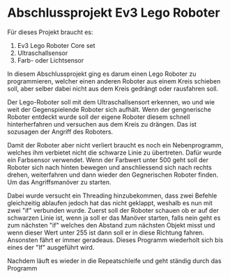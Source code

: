 # Abschlussprojekt Ev3 Lego Roboter

Für dieses Projekt braucht es:
1. Ev3 Lego Roboter Core set
2. Ultraschallsensor 
3. Farb- oder Lichtsensor

In diesem Abschlussprojekt ging es darum einen Lego Roboter zu programmieren, welcher einen anderen Roboter aus einem Kreis schieben soll, aber selber dabei nicht aus dem Kreis gedrängt oder rausfahren soll.

Der Lego-Roboter soll mit dem Ultraschallsensort erkennen, wo und wie weit der Gegenspielende Roboter sich aufhält. Wenn der gengnerische Roboter entdeckt wurde soll der eigene Roboter diesem schnell hinterherfahren und versuchen aus dem Kreis zu drängen. Das ist sozusagen der Angriff des Roboters.

Damit der Roboter aber nicht verliert braucht es noch ein Nebenprogramm, welches ihm verbietet nicht die schwarze Linie zu übertreten. Dafür wurde ein Farbsensor verwendet. Wenn der Farbwert unter 500 geht soll der Roboter sich nach hinten bewegen und anschliessend sich nach rechts drehen, weiterfahren und dann wieder den Gegnerischen Roboter finden. Um das Angriffsmanöver zu starten.

Dabei wurde versucht ein Threading hinzubekommen, dass zwei Befehle gleichzeitig ablaufen jedoch hat das nicht geklappt, weshalb es nun mit zwei "if" verbunden wurde. Zuerst soll der Roboter schauen ob er auf der schwarzen Linie ist, wenn ja soll er das Manöver starten, falls nein geht es zum nächsten "if" welches den Abstand zum nächsten Objekt misst und wenn dieser Wert unter 255 ist dann soll er in diese Richtung fahren. Ansonsten fährt er immer geradeaus. Dieses Programm wiederholt sich bis eines der "If" ausgeführt wird. 

Nachdem läuft es wieder in die Repeatschleife und geht ständig durch das Programm
